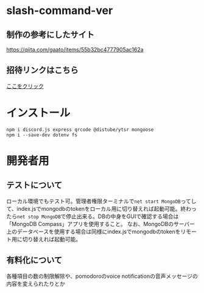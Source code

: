 # slash-command-ver

## 制作の参考にしたサイト

https://qiita.com/gaato/items/55b32bc4777905ac162a

## 招待リンクはこちら

[ここをクリック](https://discord.com/api/oauth2/authorize?client_id=949289830481821776&permissions=277025475600&scope=bot%20applications.commands)

# インストール

```
npm i discord.js express qrcode @distube/ytsr mongoose
npm i --save-dev dotenv fs
```

# 開発者用

## テストについて

ローカル環境でもテスト可。管理者権限ターミナルで`net start MongoDB`ってして、index.jsでmongodbのtokenをローカル用に切り替えれば起動可能。終わったら`net stop MongoDB`で停止出来る。DBの中身をGUIで確認する場合は「MongoDB Compass」アプリを使用すること。
なお、MongoDBのサーバー上のデータベースを使用する場合は同様にindex.jsでmongodbのtokenをリモート用に切り替えれば起動可能。

## 有料化について

各種項目の数の制限解除や、pomodoroのvoice notificationの音声メッセージの内容を変えられたりとか
